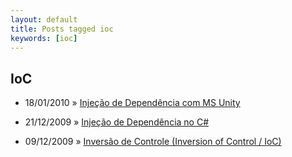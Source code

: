 ```yaml
---
layout: default
title: Posts tagged ioc
keywords: [ioc]
---
```

<h2 class="category">IoC</h2>
<ul class="posts">
<li>
<p>
<span class="date">18/01/2010</span> &raquo;
<a href="/blog/injecao-de-dependencia-com-ms-unity">Injeção de Dependência com MS Unity</a>
</p>
</li>
<li>
<p>
<span class="date">21/12/2009</span> &raquo;
<a href="/blog/injecao-de-dependencia">Injeção de Dependência no C#</a>
</p>
</li>
<li>
<p>
<span class="date">09/12/2009</span> &raquo;
<a href="/blog/inversao-de-controle-inversion-of-control-ioc">Inversão de Controle (Inversion of Control / IoC)</a>
</p>
</li>
</ul>
